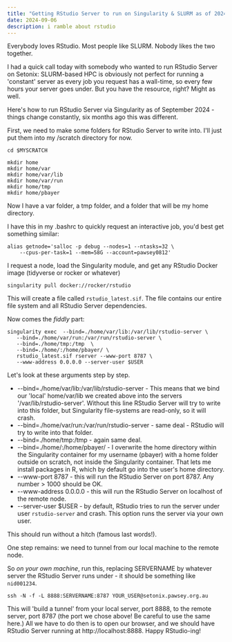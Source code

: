 ```yaml
---
title: "Getting RStudio Server to run on Singularity & SLURM as of 2024"
date: 2024-09-06
description: i ramble about rstudio
---
```


Everybody loves RStudio. Most people like SLURM. Nobody likes the two together. 

I had a quick call today with somebody who wanted to run RStudio Server on Setonix: SLURM-based HPC is obviously not perfect for running a 'constant' server as every job you request has a wall-time, so every few hours your server goes under. But you have the resource, right? Might as well.

Here's how to run RStudio Server via Singularity as of September 2024 - things change constantly, six months ago this was different.

First, we need to make some folders for RStudio Server to write into. I'll just put them into my /scratch directory for now.

```
cd $MYSCRATCH

mkdir home
mkdir home/var
mkdir home/var/lib
mkdir home/var/run
mkdir home/tmp
mkdir home/pbayer
```

Now I have a var folder, a tmp folder, and a folder that will be my home directory.


I have this in my .bashrc to quickly request an interactive job, you'd best get something similar:

```
alias getnode='salloc -p debug --nodes=1 --ntasks=32 \
    --cpus-per-task=1 --mem=58G --account=pawsey0812'
```

I request a node, load the Singularity module, and get any RStudio Docker image (tidyverse or rocker or whatever)

```
singularity pull docker://rocker/rstudio
```

This will create a file called `rstudio_latest.sif`. The file contains our entire file system and all RStudio Server dependencies.

Now comes the *fiddly* part: 

```
singularity exec  --bind=./home/var/lib:/var/lib/rstudio-server \
   --bind=./home/var/run:/var/run/rstudio-server \
   --bind=./home/tmp:/tmp  \
   --bind=./home/:/home/pbayer/ \
   rstudio_latest.sif rserver --www-port 8787 \
   --www-address 0.0.0.0 --server-user $USER
``` 

Let's look at these arguments step by step.

- --bind=./home/var/lib:/var/lib/rstudio-server - This means that we bind our 'local' home/var/lib we created above into the servers '/var/lib/rstudio-server'. Without this line RStudio Server will try to write into this folder, but Singularity file-systems are read-only, so it will crash.
- --bind=./home/var/run:/var/run/rstudio-server - same deal - RStudio will try to write into that folder.
- --bind=./home/tmp:/tmp - again same deal.
- --bind=./home/:/home/pbayer/ - I overwrite the home directory within the Singularity container for my username (pbayer) with a home folder outside on scratch, not inside the Singularity container. That lets me install packages in R, which by default go into the user's home directory.
- --www-port 8787 - this will run the RStudio Server on port 8787. Any number > 1000 should be OK.
- --www-address 0.0.0.0 - this will run the RStudio Server on localhost of the remote node.
- --server-user $USER - by default, RStudio tries to run the server under user `rstudio-server` and crash. This option runs the server via your own user.

This should run without a hitch (famous last words!).

One step remains: we need to tunnel from our local machine to the remote node. 

So *on your own machine*, run this, replacing SERVERNAME by whatever server the RStudio Server runs under - it should be something like `nid001234`.

```
ssh -N -f -L 8888:SERVERNAME:8787 YOUR_USER@setonix.pawsey.org.au
```

This will 'build a tunnel' from your local server, port 8888, to the remote server, port 8787 (the port we chose above! Be careful to use the same here.) All we have to do then is to open our browser, and we should have RStudio Server running at http://localhost:8888. Happy RStudio-ing!
